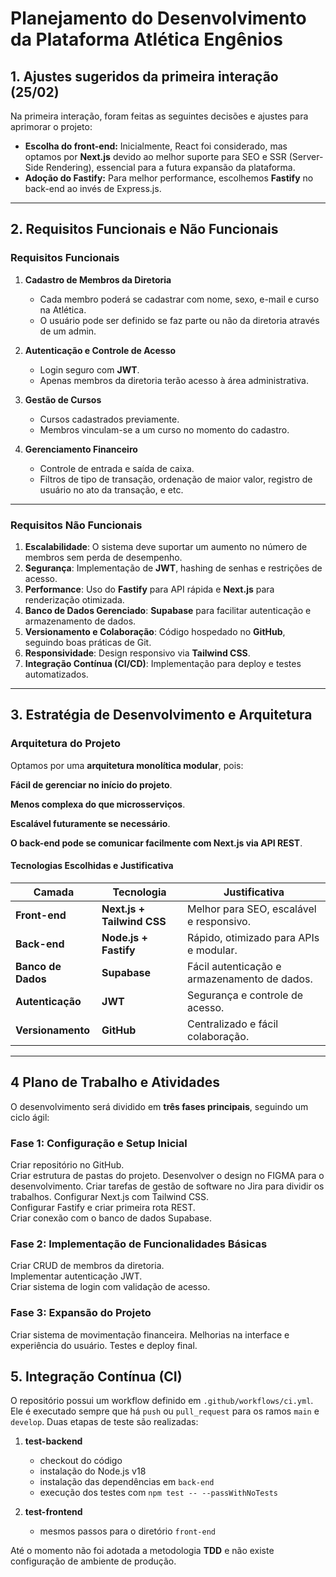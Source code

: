 # Planejamento do Desenvolvimento da Plataforma Atlética Engênios

## **1. Ajustes sugeridos da primeira interação (25/02)**
Na primeira interação, foram feitas as seguintes decisões e ajustes para aprimorar o projeto:

- **Escolha do front-end:** Inicialmente, React foi considerado, mas optamos por **Next.js** devido ao melhor suporte para SEO e SSR (Server-Side Rendering), essencial para a futura expansão da plataforma.
- **Adoção do Fastify:** Para melhor performance, escolhemos **Fastify** no back-end ao invés de Express.js.

---

## **2. Requisitos Funcionais e Não Funcionais**

### **Requisitos Funcionais**

1. **Cadastro de Membros da Diretoria**
   - Cada membro poderá se cadastrar com nome, sexo, e-mail e curso na Atlética.
   - O usuário pode ser definido se faz parte ou não da diretoria através de um admin.
   
2. **Autenticação e Controle de Acesso**
   - Login seguro com **JWT**.
   - Apenas membros da diretoria terão acesso à área administrativa.
   
3. **Gestão de Cursos**
   - Cursos cadastrados previamente.
   - Membros vinculam-se a um curso no momento do cadastro.
   
4. **Gerenciamento Financeiro**
   - Controle de entrada e saída de caixa.
   - Filtros de tipo de transação, ordenação de maior valor, registro de usuário no ato da transação, e etc.

---

### **Requisitos Não Funcionais**

1. **Escalabilidade**: O sistema deve suportar um aumento no número de membros sem perda de desempenho.
2. **Segurança**: Implementação de **JWT**, hashing de senhas e restrições de acesso.
3. **Performance**: Uso do **Fastify** para API rápida e **Next.js** para renderização otimizada.
4. **Banco de Dados Gerenciado**: **Supabase** para facilitar autenticação e armazenamento de dados.
5. **Versionamento e Colaboração**: Código hospedado no **GitHub**, seguindo boas práticas de Git.
6. **Responsividade**: Design responsivo via **Tailwind CSS**.
7. **Integração Contínua (CI/CD)**: Implementação para deploy e testes automatizados.

---

## **3. Estratégia de Desenvolvimento e Arquitetura**

### **Arquitetura do Projeto**
Optamos por uma **arquitetura monolítica modular**, pois:

**Fácil de gerenciar no início do projeto**.

**Menos complexa do que microsserviços**.

**Escalável futuramente se necessário**.

**O back-end pode se comunicar facilmente com Next.js via API REST**.


#### **Tecnologias Escolhidas e Justificativa**

| Camada | Tecnologia | Justificativa |
|--------|-------------|-----------------|
| **Front-end** | **Next.js + Tailwind CSS** | Melhor para SEO, escalável e responsivo. |
| **Back-end** | **Node.js + Fastify** | Rápido, otimizado para APIs e modular. |
| **Banco de Dados** | **Supabase** | Fácil autenticação e armazenamento de dados. |
| **Autenticação** | **JWT** | Segurança e controle de acesso. |
| **Versionamento** | **GitHub** | Centralizado e fácil colaboração. |


---

## **4 Plano de Trabalho e Atividades**

O desenvolvimento será dividido em **três fases principais**, seguindo um ciclo ágil:

### **Fase 1: Configuração e Setup Inicial**
Criar repositório no GitHub.  
Criar estrutura de pastas do projeto. 
Desenvolver o design no FIGMA para o desenvolvimento.
Criar tarefas de gestão de software no Jira para dividir os trabalhos.
Configurar Next.js com Tailwind CSS.  
Configurar Fastify e criar primeira rota REST.  
Criar conexão com o banco de dados Supabase.  


### **Fase 2: Implementação de Funcionalidades Básicas**
Criar CRUD de membros da diretoria.  
Implementar autenticação JWT.  
Criar sistema de login com validação de acesso.  

### **Fase 3: Expansão do Projeto**
Criar sistema de movimentação financeira.
Melhorias na interface e experiência do usuário.
Testes e deploy final.

## **5. Integração Contínua (CI)**

O repositório possui um workflow definido em `.github/workflows/ci.yml`.
Ele é executado sempre que há `push` ou `pull_request` para os ramos `main` e `develop`.
Duas etapas de teste são realizadas:

1. **test-backend**
   - checkout do código
   - instalação do Node.js v18
   - instalação das dependências em `back-end`
   - execução dos testes com `npm test -- --passWithNoTests`

2. **test-frontend**
   - mesmos passos para o diretório `front-end`

Até o momento não foi adotada a metodologia **TDD** e não existe configuração de ambiente de produção.
